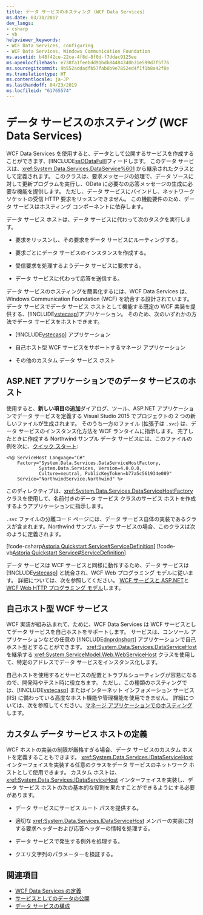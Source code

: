 ```yaml
---
title: データ サービスのホスティング (WCF Data Services)
ms.date: 03/30/2017
dev_langs:
- csharp
- vb
helpviewer_keywords:
- WCF Data Services, configuring
- WCF Data Services, Windows Communication Foundation
ms.assetid: b48f42ce-22ce-4f8d-8f0d-f7ddac9125ee
ms.openlocfilehash: e738fa1feebdd91bdb84484340b31e599d7f5f76
ms.sourcegitcommit: 9b552addadfb57fab0b9e7852ed4f1f1b8a42f8e
ms.translationtype: HT
ms.contentlocale: ja-JP
ms.lasthandoff: 04/23/2019
ms.locfileid: "61765574"
---
```

# <a name="hosting-the-data-service-wcf-data-services"></a>データ サービスのホスティング (WCF Data Services)
WCF Data Services を使用すると、データとして公開するサービスを作成することができます、[!INCLUDE[ssODataFull](../../../../includes/ssodatafull-md.md)]フィードします。 このデータ サービスは、<xref:System.Data.Services.DataService%601> から継承されたクラスとして定義されます。 このクラスは、要求メッセージの処理で、データ ソースに対して更新プログラムを実行し、OData に必要なの応答メッセージの生成に必要な機能を提供します。 ただし、データ サービスにバインドし、ネットワーク ソケットの受信 HTTP 要求をリッスンできません。 この機能要件のため、データ サービスはホスティング コンポーネントに依存します。

 データ サービス ホストは、データ サービスに代わって次のタスクを実行します。

- 要求をリッスンし、その要求をデータ サービスにルーティングする。

- 要求ごとにデータ サービスのインスタンスを作成する。

- 受信要求を処理するようデータ サービスに要求する。

- データ サービスに代わって応答を送信する。

 データ サービスのホスティングを簡素化するには、WCF Data Services は、Windows Communication Foundation (WCF) を統合する設計されています。 データ サービスでデータ サービス ホストとして機能する既定の WCF 実装を提供する、[!INCLUDE[vstecasp](../../../../includes/vstecasp-md.md)]アプリケーション。 そのため、次のいずれかの方法でデータ サービスをホストできます。

- [!INCLUDE[vstecasp](../../../../includes/vstecasp-md.md)] アプリケーション

- 自己ホスト型 WCF サービスをサポートするマネージ アプリケーション

- その他のカスタム データ サービス ホスト

## <a name="hosting-a-data-service-in-an-aspnet-application"></a>ASP.NET アプリケーションでのデータ サービスのホスト

使用すると、**新しい項目の追加**ダイアログ、ツール、ASP.NET アプリケーションでデータ サービスを定義する Visual Studio 2015 でプロジェクトの 2 つの新しいファイルが生成されます。 そのうち一方のファイル (拡張子は `.svc`) は、データ サービスのインスタンス化方法を WCF ランタイムに指示します。 完了したときに作成する Northwind サンプル データ サービスには、このファイルの例を次に、[クイック スタート](../../../../docs/framework/data/wcf/quickstart-wcf-data-services.md):

```
<%@ ServiceHost Language="C#"
    Factory="System.Data.Services.DataServiceHostFactory,
            System.Data.Services, Version=4.0.0.0,
            Culture=neutral, PublicKeyToken=b77a5c561934e089"
    Service="NorthwindService.Northwind" %>
```

 このディレクティブは、<xref:System.Data.Services.DataServiceHostFactory> クラスを使用して、名前付きのデータ サービス クラスのサービス ホストを作成するようアプリケーションに指示します。

 `.svc` ファイルの分離コード ページには、データ サービス自体の実装であるクラスが含まれます。Northwind サンプル データ サービスの場合、このクラスは次のように定義されます。

 [!code-csharp[Astoria Quickstart Service#ServiceDefinition](../../../../samples/snippets/csharp/VS_Snippets_Misc/astoria_quickstart_service/cs/northwind.svc.cs#servicedefinition)]
 [!code-vb[Astoria Quickstart Service#ServiceDefinition](../../../../samples/snippets/visualbasic/VS_Snippets_Misc/astoria_quickstart_service/vb/northwind.svc.vb#servicedefinition)]

 データ サービスは WCF サービスと同様に動作するため、データ サービスは [!INCLUDE[vstecasp](../../../../includes/vstecasp-md.md)] と統合され、WCF Web プログラミング モデルに従います。 詳細については、次を参照してください。 [WCF サービスと ASP.NET](../../../../docs/framework/wcf/feature-details/wcf-services-and-aspnet.md)と[WCF Web HTTP プログラミング モデル](../../../../docs/framework/wcf/feature-details/wcf-web-http-programming-model.md)します。

## <a name="self-hosted-wcf-services"></a>自己ホスト型 WCF サービス
 WCF 実装が組み込まれて、ために、WCF Data Services は WCF サービスとしてデータ サービスを自己ホストをサポートします。 サービスは、コンソール アプリケーションなどの任意の [!INCLUDE[dnprdnshort](../../../../includes/dnprdnshort-md.md)] アプリケーションで自己ホスト型とすることができます。 <xref:System.Data.Services.DataServiceHost> を継承する <xref:System.ServiceModel.Web.WebServiceHost> クラスを使用して、特定のアドレスでデータ サービスをインスタンス化します。

 自己ホストを使用するとサービスの配置とトラブルシューティングが容易になるので、開発時やテスト時に役立ちます。 ただし、この種類のホスティングでは、[!INCLUDE[vstecasp](../../../../includes/vstecasp-md.md)] またはインターネット インフォメーション サービス (IIS) に備わっている高度なホスト機能や管理機能を使用できません。 詳細については、次を参照してください。[マネージ アプリケーションでのホスティング](../../../../docs/framework/wcf/feature-details/hosting-in-a-managed-application.md)します。

## <a name="defining-a-custom-data-service-host"></a>カスタム データ サービス ホストの定義
 WCF ホストの実装の制限が厳格すぎる場合、データ サービスのカスタム ホストを定義することもできます。 <xref:System.Data.Services.IDataServiceHost> インターフェイスを実装する任意のクラスをデータ サービスのネットワーク ホストとして使用できます。 カスタム ホストは、<xref:System.Data.Services.IDataServiceHost> インターフェイスを実装し、データ サービス ホストの次の基本的な役割を果たすことができるようにする必要があります。

- データ サービスにサービス ルート パスを提供する。

- 適切な <xref:System.Data.Services.IDataServiceHost> メンバーの実装に対する要求ヘッダーおよび応答ヘッダーの情報を処理する。

- データ サービスで発生する例外を処理する。

- クエリ文字列のパラメーターを検証する。

## <a name="see-also"></a>関連項目

- [WCF Data Services の定義](../../../../docs/framework/data/wcf/defining-wcf-data-services.md)
- [サービスとしてのデータの公開](../../../../docs/framework/data/wcf/exposing-your-data-as-a-service-wcf-data-services.md)
- [データ サービスの構成](../../../../docs/framework/data/wcf/configuring-the-data-service-wcf-data-services.md)
